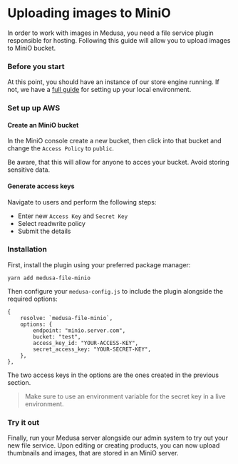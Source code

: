 # Uploading images to MiniO

In order to work with images in Medusa, you need a file service plugin responsible for hosting. Following this guide will allow you to upload images to MiniO bucket.

### Before you start

At this point, you should have an instance of our store engine running. If not, we have a [full guide](https://docs.medusa-commerce.com/tutorial/set-up-your-development-environment) for setting up your local environment.

### Set up up AWS

#### Create an MiniO bucket

In the MiniO console create a new bucket, then click into that bucket and change the `Access Policy` to `public`.

Be aware, that this will allow for anyone to acces your bucket. Avoid storing sensitive data.

#### Generate access keys

Navigate to users and perform the following steps:

- Enter new `Access Key` and `Secret Key`
- Select readwrite policy
- Submit the details

### Installation

First, install the plugin using your preferred package manager:

```
yarn add medusa-file-minio
```

Then configure your `medusa-config.js` to include the plugin alongside the required options:

```=javascript
{
    resolve: `medusa-file-minio`,
    options: {
        endpoint: "minio.server.com",
        bucket: "test",
        access_key_id: "YOUR-ACCESS-KEY",
        secret_access_key: "YOUR-SECRET-KEY",
    },
},
```

The two access keys in the options are the ones created in the previous section.

> Make sure to use an environment variable for the secret key in a live environment.

### Try it out

Finally, run your Medusa server alongside our admin system to try out your new file service. Upon editing or creating products, you can now upload thumbnails and images, that are stored in an MiniO server.

